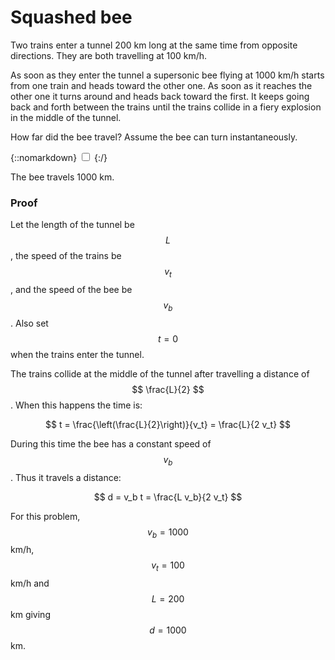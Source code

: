 # Squashed bee

Two trains enter a tunnel 200 km long at the same time from opposite
directions. They are both travelling at 100 km/h.

As soon as they enter the tunnel a supersonic bee flying at 1000 km/h starts
from one train and heads toward the other one. As soon as it reaches the other
one it turns around and heads back toward the first. It keeps going back and
forth between the trains until the trains collide in a fiery explosion in the
middle of the tunnel.

How far did the bee travel? Assume the bee can turn instantaneously.

{::nomarkdown}
<label for="{{ include.id }}"></label>
<input type="checkbox" class="solution" id="{{ include.id }}">
{:/}
<div>

The bee travels 1000 km.

### Proof

Let the length of the tunnel be $$ L $$, the speed of the trains be $$ v_t $$, and the
speed of the bee be $$ v_b $$. Also set $$ t = 0 $$ when the trains enter the tunnel.

The trains collide at the middle of the tunnel after travelling a distance of
$$ \frac{L}{2} $$. When this happens the time is:

$$ t = \frac{\left(\frac{L}{2}\right)}{v_t} = \frac{L}{2 v_t} $$

During this time the bee has a constant speed of $$ v_b $$. Thus it travels a
distance:

$$ d = v_b t = \frac{L v_b}{2 v_t} $$

For this problem, $$ v_b = 1000 $$ km/h, $$ v_t = 100 $$ km/h and $$ L = 200 $$ km giving
$$ d = 1000 $$ km.

</div>
